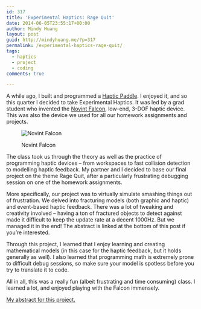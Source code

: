 ```yaml
---
id: 317
title: 'Experimental Haptics: Rage Quit'
date: 2014-06-05T23:55:17+00:00
author: Mindy Huang
layout: post
guid: http://mindyhuang.me/?p=317
permalink: /experimental-haptics-rage-quit/
tags:
  - haptics
  - project
  - coding
comments: true

---
```

A while ago, I built and programmed a [Haptic Paddle](http://mindyhuang.me/2013/11/14/my-hapkit-journey-assembly/ "My Hapkit Journey – Assembly"). I enjoyed it, and so this quarter I decided to take Experimental Haptics. It was led by a grad student who invented the [Novint Falcon](http://www.novint.com/index.php/novintfalcon "novint falcon"), low-end, 3-DOF haptic device. This was also the device we used for all our homework assignments and projects.

<figure class="">

<img src="http://www.novint.com/images/stories/Novint_rendering_full3.jpg" alt="Novint Falcon"/><figcaption class="">Novint Falcon</figcaption>
</figure> 


The class took us through the theory as well as the practice of programming haptic devices &#8211; from workspaces to fast collision detection to modelling haptic feedback. My partner and I decided to base our final project on the theme Rage Quit, after a particularly frustrating debugging session on one of the homework assignments.

More specifically, our project was to virtually simulate smashing things out of frustration. We delved into fracturing models (both graphic and haptic) and event-based haptic feedback. There was a lot of tweaking and creativity involved &#8211; having a ton of fractured objects to detect against made it difficult to keep the update rate at a decent 1000Hz. But we managed it in the end! The abstract is linked at the bottom of this post if you&#8217;re interested.

Through this project, I learned that I enjoy learning and creating mathematical models (in this case for the haptic feedback, but it holds generally as well). I also learned that programming math is extremely prone to difficult debug sessions, so make sure your model is spotless before you try to translate it to code.

All in all, this was a really fun (albeit frustrating and time consuming) class. I learned a lot, and enjoyed playing with the Falcon immensely.

[My abstract for this project.](/wp-content/uploads/Abstract_Mindy_Huang_Ben-han_Sung.pdf "Haptics Abstract")